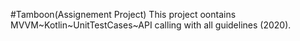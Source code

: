 #Tamboon(Assignement Project) 
This project oontains MVVM~Kotlin~UnitTestCases~API calling  with all guidelines (2020).
